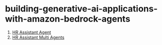 # building-generative-ai-applications-with-amazon-bedrock-agents

1. [HR Assistant Agent](./HR-Assistant-Agent/)
2. [HR Assistant Multi Agents](./HR-Assistant-Multi-Agents/)